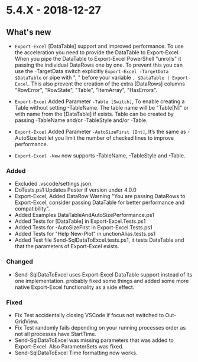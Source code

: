 # 5.4.X - 2018-12-27
## What's new
* `Export-Excel` [DataTable] support and improved performance. To use the acceleration you need to provide the DataTable to Export-Excel.
When you pipe the DataTable to Export-Excel PowerShell "unrolls" it passing the individual DataRows one by one.
To prevent this you can use the -TargetData switch explicitly `Export-Excel -TargetData $DataTable` or pipe with ", " before your variable `, $DataTable | Export-Excel`. This also prevent the creation of the extra [DataRows] columns "RowError", "RowState", "Table", "ItemArray", "HasErrors".

* `Export-Excel` Added Parameter `-Table [Switch]`, To enable creating a Table without setting -TableName. The table name will be "Table[N]" or with name from the [DataTable] if exists. Table can be created by passing -TableName and/or -TableStyle and/or -Table.

* `Export-Excel` Added Parameter `-AutoSizeFirst [Int]`, It’s the same as -AutoSize but let you limit the number of checked lines to improve performance.

* `Export-Excel -New` now supports -TableName, -TableStyle and -Table.
  
### Added
* Excluded .vscode/settings.json.
* DoTests.ps1 Updates Pester if version under 4.0.0
* Export-Excel, Added DataRow Warning "You are passing DataRows to Export-Excel, consider passing DataTable for better performance and compatibility".
* Added Examples DataTableAndAutoSizePerformance.ps1
* Added Tests for [DataTable] in Export-Excel.Tests.ps1
* Added Tests for -AutoSizeFirst in Export-Excel.Tests.ps1
* Added Tests for "Help New-Plot" in unctionAlias.tests.ps1
* Added Test file Send-SqlDataToExcel.tests.ps1, it tests DataTable and that the parameters of Export-Excel exists.
### Changed
* Send-SqlDataToExcel uses Export-Excel DataTable support instead of its one implementation. probably fixed some things and added some more native Export-Excel functionality as a side effect.
### Fixed
* Fix Test accidentally closing VSCode if focus not switched to Out-GridView.
* Fix Test randomly fails depending on your running processes order as not all processes have StartTime.
* Send-SqlDataToExcel was missing parameters that was added to Export-Excel. Also ParameterSets was fixed.
* Send-SqlDataToExcel Time formatting now works.